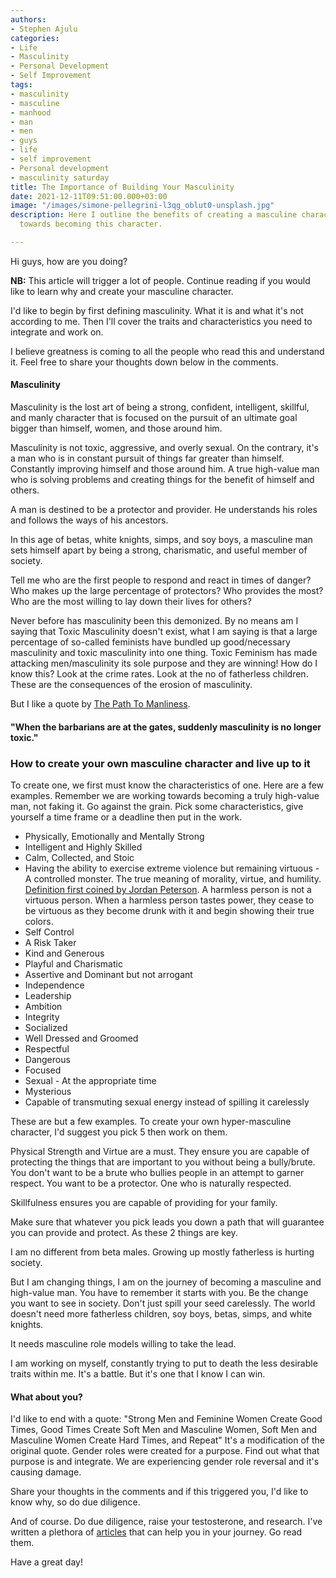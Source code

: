 ```yaml
---
authors:
- Stephen Ajulu
categories:
- Life
- Masculinity
- Personal Development
- Self Improvement
tags:
- masculinity
- masculine
- manhood
- man
- men
- guys
- life
- self improvement
- Personal development
- masculinity saturday
title: The Importance of Building Your Masculinity
date: 2021-12-11T09:51:00.000+03:00
image: "/images/simone-pellegrini-l3qg_oblut0-unsplash.jpg"
description: Here I outline the benefits of creating a masculine character and working
  towards becoming this character.

---
```

Hi guys, how are you doing?

**NB:** This article will trigger a lot of people. Continue reading if you would like to learn why and create your masculine character.

I'd like to begin by first defining masculinity. What it is and what it's not according to me. Then I'll cover the traits and characteristics you need to integrate and work on.

I believe greatness is coming to all the people who read this and understand it. Feel free to share your thoughts down below in the comments.

#### Masculinity

Masculinity is the lost art of being a strong, confident, intelligent, skillful, and manly character that is focused on the pursuit of an ultimate goal bigger than himself, women, and those around him.

Masculinity is not toxic, aggressive, and overly sexual. On the contrary, it's a man who is in constant pursuit of things far greater than himself. Constantly improving himself and those around him. A true high-value man who is solving problems and creating things for the benefit of himself and others.

A man is destined to be a protector and provider. He understands his roles and follows the ways of his ancestors.

In this age of betas, white knights, simps, and soy boys, a masculine man sets himself apart by being a strong, charismatic, and useful member of society.

Tell me who are the first people to respond and react in times of danger? Who makes up the large percentage of protectors? Who provides the most? Who are the most willing to lay down their lives for others?

Never before has masculinity been this demonized. By no means am I saying that Toxic Masculinity doesn't exist, what I am saying is that a large percentage of so-called feminists have bundled up good/necessary masculinity and toxic masculinity into one thing. Toxic Feminism has made attacking men/masculinity its sole purpose and they are winning! How do I know this? Look at the crime rates. Look at the no of fatherless children. These are the consequences of the erosion of masculinity.

But I like a quote by [The Path To Manliness](https://twitter.com/PathToManliness).

#### "When the barbarians are at the gates, suddenly masculinity is no longer toxic."

### How to create your own masculine character and live up to it

To create one, we first must know the characteristics of one. Here are a few examples. Remember we are working towards becoming a truly high-value man, not faking it. Go against the grain. Pick some characteristics, give yourself a time frame or a deadline then put in the work.

* Physically, Emotionally and Mentally Strong
* Intelligent and Highly Skilled
* Calm, Collected, and Stoic
* Having the ability to exercise extreme violence but remaining virtuous - A controlled monster. The true meaning of morality, virtue, and humility. [Definition first coined by Jordan Peterson](https://www.youtube.com/watch?v=QQ5oqgJWJyw). A harmless person is not a virtuous person. When a harmless person tastes power, they cease to be virtuous as they become drunk with it and begin showing their true colors.
* Self Control
* A Risk Taker
* Kind and Generous
* Playful and Charismatic
* Assertive and Dominant but not arrogant
* Independence
* Leadership
* Ambition
* Integrity
* Socialized
* Well Dressed and Groomed
* Respectful
* Dangerous
* Focused
* Sexual - At the appropriate time
* Mysterious
* Capable of transmuting sexual energy instead of spilling it carelessly

These are but a few examples. To create your own hyper-masculine character, I'd suggest you pick 5 then work on them.

Physical Strength and Virtue are a must. They ensure you are capable of protecting the things that are important to you without being a bully/brute. You don't want to be a brute who bullies people in an attempt to garner respect. You want to be a protector. One who is naturally respected.

Skillfulness ensures you are capable of providing for your family.

Make sure that whatever you pick leads you down a path that will guarantee you can provide and protect. As these 2 things are key.

I am no different from beta males. Growing up mostly fatherless is hurting society.

But I am changing things, I am on the journey of becoming a masculine and high-value man. You have to remember it starts with you. Be the change you want to see in society. Don't just spill your seed carelessly. The world doesn't need more fatherless children, soy boys, betas, simps, and white knights.

It needs masculine role models willing to take the lead.

I am working on myself, constantly trying to put to death the less desirable traits within me. It's a battle. But it's one that I know I can win.

#### What about you?

I'd like to end with a quote: "Strong Men and Feminine Women Create Good Times, Good Times Create Soft Men and Masculine Women, Soft Men and Masculine Women Create Hard Times, and Repeat" It's a modification of the original quote. Gender roles were created for a purpose. Find out what that purpose is and integrate. We are experiencing gender role reversal and it's causing damage. 

Share your thoughts in the comments and if this triggered you, I'd like to know why, so do due diligence.

And of course. Do due diligence, raise your testosterone, and research. I've written a plethora of [articles](https://stephenajulu.com/blog) that can help you in your journey. Go read them.

Have a great day!

